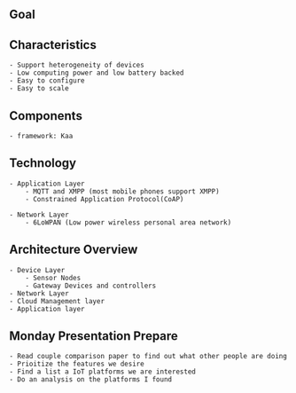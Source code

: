 ## Goal
## Characteristics
    - Support heterogeneity of devices
    - Low computing power and low battery backed 
    - Easy to configure
    - Easy to scale

## Components
    - framework: Kaa
## Technology
    - Application Layer
        - MQTT and XMPP (most mobile phones support XMPP)
        - Constrained Application Protocol(CoAP)

    - Network Layer
        - 6LoWPAN (Low power wireless personal area network)

## Architecture Overview
    - Device Layer
        - Sensor Nodes
        - Gateway Devices and controllers
    - Network Layer
    - Cloud Management layer
    - Application layer

## Monday Presentation Prepare
    - Read couple comparison paper to find out what other people are doing
    - Prioitize the features we desire
    - Find a list a IoT platforms we are interested
    - Do an analysis on the platforms I found
